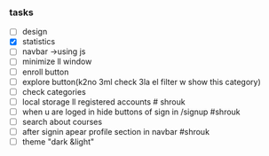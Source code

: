 ### tasks
  - [ ] design
  - [x] statistics
  - [ ] navbar ->using js
  - [ ] minimize ll window
  - [ ] enroll button
  - [ ] explore button(k2no 3ml check 3la el filter w show this category)
  - [ ] check categories
  - [ ] local storage ll registered accounts # shrouk
  - [ ] when u are loged in hide buttons of sign in /signup #shrouk
  - [ ] search about courses
  - [ ] after signin apear profile section in navbar #shrouk
  - [ ] theme "dark &light"
